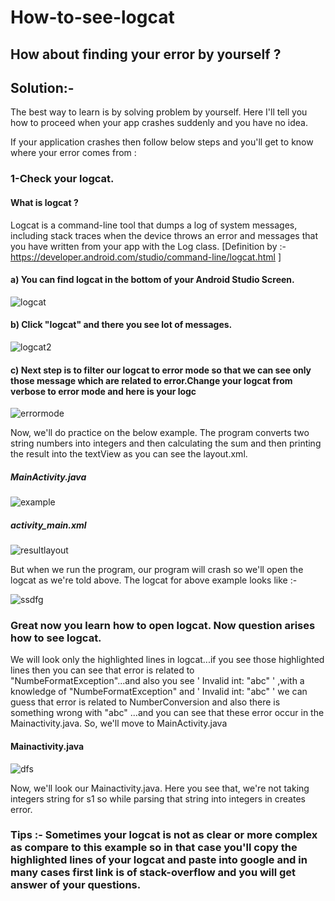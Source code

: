 # How-to-see-logcat

## How about finding your error by yourself ?

## Solution:-

The best way to learn is by solving problem by yourself. Here I'll tell you how to proceed when your app crashes suddenly and you have no idea.

If your application crashes then follow below steps and you'll get to know where your error comes from :

### 1-Check  your logcat. 

  ####  What is logcat ?
  
  Logcat is a command-line tool that dumps a log of system messages, including stack traces when the device throws an error and messages that you have written from your app with the Log class. 
  [Definition by :- https://developer.android.com/studio/command-line/logcat.html ]
         
####  a) You can find logcat in the bottom of your Android Studio Screen.


![logcat](https://user-images.githubusercontent.com/25812257/37620112-580c5e1e-2be1-11e8-91b1-32f42b4662f9.PNG)


####  b) Click "logcat" and  there you see lot of messages.

![logcat2](https://user-images.githubusercontent.com/25812257/37625346-8e1b5662-2bf1-11e8-954f-1421c2958318.PNG)


####  c) Next step is to filter our logcat to error mode so that we can see only those message which are related to error.Change your logcat from verbose to error mode and here is your logc


![errormode](https://user-images.githubusercontent.com/25812257/37625352-93477846-2bf1-11e8-9128-72374b4d070b.PNG)


Now, we'll do practice on the below example. The program  converts two string numbers into integers and then calculating the sum and then printing the result into the textView as you can see the layout.xml.


#####  MainActivity.java

![example](https://user-images.githubusercontent.com/25812257/37626546-74bca5ae-2bf6-11e8-8e0f-0050c3c631d8.PNG)

#####  activity_main.xml

![resultlayout](https://user-images.githubusercontent.com/25812257/37626573-9c65761c-2bf6-11e8-8e47-04868a1354c4.PNG)

But when we run the program, our program will crash so we'll open the logcat as we're told above. The logcat for above example looks like :- 

![ssdfg](https://user-images.githubusercontent.com/25812257/37626899-eaf702fe-2bf7-11e8-8700-305b0cd09b23.PNG)

###  Great now you learn how to open logcat. Now question arises how to see logcat.

  We will look  only the highlighted lines in  logcat...if you see those highlighted lines then you can see that error is related to "NumbeFormatException"...and also you see ' Invalid int: "abc" ' ,with a knowledge of "NumbeFormatException" and ' Invalid int: "abc" ' we can guess that error is related to NumberConversion and also there is something wrong with "abc" ...and you can see that these error occur in the Mainactivity.java. So, we'll move to MainActivity.java
  
  
 #### Mainactivity.java
 
 ![dfs](https://user-images.githubusercontent.com/25812257/37627349-fdf68d78-2bf9-11e8-9a26-8af78b1c1a45.PNG)
 
 
 Now, we'll look our Mainactivity.java. Here you see that, we're not taking integers string for s1 so while parsing that string into integers in creates error.
 
 ###  Tips :- Sometimes your logcat is not as clear or more complex as compare to this example so in that case you'll copy the highlighted lines of your logcat and paste into google and in many cases first link is of stack-overflow and you will get answer of your questions.
